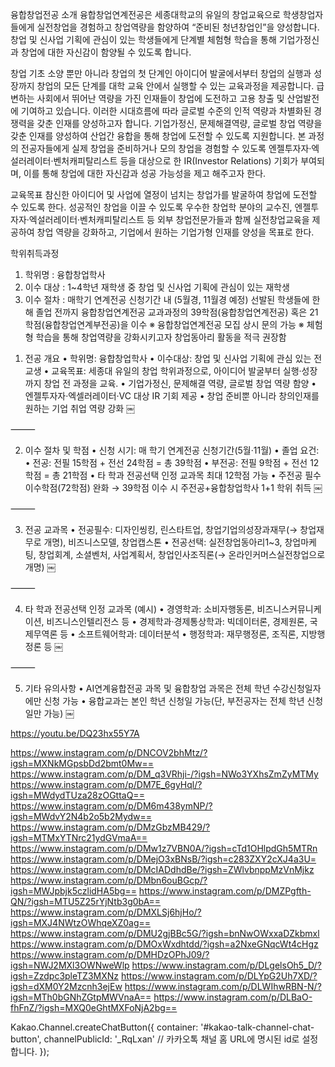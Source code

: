 융합창업전공 소개
융합창업연계전공은 세종대학교의 유일의 창업교육으로 학생창업자들에게 실전창업을 경험하고 창업역량을 함양하여 “준비된 청년창업인”을 양성합니다.
창업 및 신사업 기획에 관심이 있는 학생들에게 단계별 체험형 학습을 통해 기업가정신과 창업에 대한 자신감이 함양될 수 있도록 합니다.

창업 기초 소양 뿐만 아니라 창업의 첫 단계인 아이디어 발굴에서부터 창업의 실행과 성장까지 창업의 모든 단계를 대학 교육 안에서 실행할 수 있는 교육과정을 제공합니다. 급변하는 사회에서 뛰어난 역량을 가진 인재들이 창업에 도전하고 고용 창출 및 산업발전에 기여하고 있습니다. 이러한 시대흐름에 따라 글로벌 수준의 인적 역량과 차별화된 경쟁력을 갖춘 인재를 양성하고자 합니다. 기업가정신, 문제해결역량, 글로벌 창업 역량을 갖춘 인재를 양성하여 산업간 융합을 통해 창업에 도전할 수 있도록 지원합니다. 본 과정의 전공자들에게 실제 창업을 준비하거나 모의 창업을 경험할 수 있도록 엔젤투자자·엑설러레이터·벤처캐피탈리스트 등을 대상으로 한 IR(Investor Relations) 기회가 부여되며, 이를 통해 창업에 대한 자신감과 성공 가능성을 제고 해주고자 한다.



교육목표
참신한 아이디어 및 사업에 열정이 넘치는 창업가를 발굴하여 창업에 도전할 수 있도록 한다. 성공적인 창업을 이끌 수 있도록 우수한 창업학 분야의 교수진, 엔젤투자자·엑설러레이터·벤처캐피탈리스트 등 외부 창업전문가들과 함께 실전창업교육을 제공하여 창업 역량을 강화하고, 기업에서 원하는 기업가형 인재를 양성을 목표로 한다.


학위취득과정
1. 학위명 : 융합창업학사
2. 이수 대상 : 1~4학년 재학생 중 창업 및 신사업 기획에 관심이 있는 재학생
3. 이수 절차 : 매학기 연계전공 신청기간 내 (5월경, 11월경 예정) 선발된 학생들에 한해 졸업 전까지 융합창업연계전공 교과과정의 39학점(융합창업연계전공)
                  혹은 21학점(융합창업연계부전공)을 이수
※ 융합창업연계전공 모집 상시 문의 가능
※ 체험형 학습을 통해 창업역량을 강화시키고자 창업동아리 활동을 적극 권장함




<!-- 세종대학교 융합창업연계전공 2025-2학기 수강편람 관련 발췌내용 -->
1. 전공 개요
	•	학위명: 융합창업학사
	•	이수대상: 창업 및 신사업 기획에 관심 있는 전교생
	•	교육목표: 세종대 유일의 창업 학위과정으로, 아이디어 발굴부터 실행·성장까지 창업 전 과정을 교육.
	•	기업가정신, 문제해결 역량, 글로벌 창업 역량 함양
	•	엔젤투자자·엑셀러레이터·VC 대상 IR 기회 제공
	•	창업 준비뿐 아니라 창의인재를 원하는 기업 취업 역량 강화 ￼

⸻

2. 이수 절차 및 학점
	•	신청 시기: 매 학기 연계전공 신청기간(5월·11월)
	•	졸업 요건:
	•	전공: 전필 15학점 + 전선 24학점 = 총 39학점
	•	부전공: 전필 9학점 + 전선 12학점 = 총 21학점
	•	타 학과 전공선택 인정 교과목 최대 12학점 가능
	•	주전공 필수이수학점(72학점) 완화 → 39학점 이수 시 주전공+융합창업학사 1+1 학위 취득 ￼

⸻

3. 전공 교과목
	•	전공필수: 디자인씽킹, 린스타트업, 창업기업의성장과재무(→ 창업재무로 개명), 비즈니스모델, 창업캡스톤
	•	전공선택: 실전창업동아리1~3, 창업마케팅, 창업회계, 소셜벤처, 사업계획서, 창업인사조직론(→ 온라인커머스실전창업으로 개명) ￼

⸻

4. 타 학과 전공선택 인정 교과목 (예시)
	•	경영학과: 소비자행동론, 비즈니스커뮤니케이션, 비즈니스인텔리전스 등
	•	경제학과·경제통상학과: 빅데이터론, 경제원론, 국제무역론 등
	•	소프트웨어학과: 데이터분석
	•	행정학과: 재무행정론, 조직론, 지방행정론 등 ￼

⸻

5. 기타 유의사항
	•	AI연계융합전공 과목 및 융합창업 과목은 전체 학년 수강신청일자에만 신청 가능
	•	융합교과는 본인 학년 신청일 가능(단, 부전공자는 전체 학년 신청일만 가능) ￼



<!-- youtube 학과 홍보영상 -->
https://youtu.be/DQ23hx55Y7A


<!-- 인스타그램 게시물 -->
https://www.instagram.com/p/DNCOV2bhMtz/?igsh=MXNkMGpsbDd2bmt0Mw==
https://www.instagram.com/p/DM_q3VRhji-/?igsh=NWo3YXhsZmZyMTMy
https://www.instagram.com/p/DM7E_6gyHql/?igsh=MWdydTUza28zOGttaQ==
https://www.instagram.com/p/DM6m438ymNP/?igsh=MWdvY2N4b2o5b2Mydw==
https://www.instagram.com/p/DMzGbzMB429/?igsh=MTMxYTNrc21ydGVmaA==
https://www.instagram.com/p/DMw1z7VBN0A/?igsh=cTd1OHlpdGh5MTRn
https://www.instagram.com/p/DMejO3xBNsB/?igsh=c283ZXY2cXJ4a3U=
https://www.instagram.com/p/DMcIADdhdBe/?igsh=ZWlvbnppMzVnMjkz
https://www.instagram.com/p/DMbn6ouBGcp/?igsh=MWJpbjk5czlidHA5bg==
https://www.instagram.com/p/DMZPgfth-QN/?igsh=MTU5Z25rYjNtb3g0bA==
https://www.instagram.com/p/DMXLSj6hjHo/?igsh=MXJ4NWtzOWhqeXZ0ag==
https://www.instagram.com/p/DMU2gjBBc5G/?igsh=bnNwOWxxaDZkbmxl
https://www.instagram.com/p/DMOxWxdhtdd/?igsh=a2NxeGNqcWt4cHgz
https://www.instagram.com/p/DMHDzOPhJ09/?igsh=NWJ2MXl3OWNweWlp
https://www.instagram.com/p/DLgelsOh5_D/?igsh=Zzdpc3pleTZ3MXNz
https://www.instagram.com/p/DLYpG2Uh7XD/?igsh=dXM0Y2Mzcnh3ejEw
https://www.instagram.com/p/DLWIhwRBN-N/?igsh=MTh0bGNhZGtpMWVnaA==
https://www.instagram.com/p/DLBaO-fhFnZ/?igsh=MXQ0eGhtMXFoNjA2bg==


<!-- 카카오톡 채널 관련 -->

Kakao.Channel.createChatButton({
  container: '#kakao-talk-channel-chat-button',
  channelPublicId: '_RqLxan' // 카카오톡 채널 홈 URL에 명시된 id로 설정합니다.
});